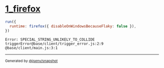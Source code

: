 # [1_firefox](../../js_throw_browsers.test.mjs#L32)

```js
run({
  runtime: firefox({ disableOnWindowsBecauseFlaky: false }),
})
```

```console
Error: SPECIAL_STRING_UNLIKELY_TO_COLLIDE
triggerError@base/client/trigger_error.js:2:9
@base/client/main.js:3:1
```

---

<sub>
  Generated by <a href="https://github.com/jsenv/core/tree/main/packages/tooling/snapshot">@jsenv/snapshot</a>
</sub>
